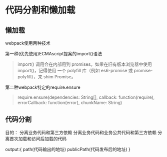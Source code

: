 
# 代码分割和懒加载

## 懒加载

webpack使用两种技术

第一种(优先使用)ECMAscript提案的import()语法

> import() 调用会在内部用到 promises。如果在旧有版本浏览器中使用 import()，记得使用 一个 polyfill 库（例如 es6-promise 或 promise-polyfill），来 shim Promise。

第二种webpack特定的require.ensure

> require.ensure(dependencies: String[], callback: function(require), errorCallback: function(error), chunkName: String)


## 代码分割

目的：
分离业务代码和第三方依赖
分离业务代码和业务公共代码和第三方依赖
分离首次加载和访问后加载的代码




output:{
    path(代码输出的地址)
    publicPath(代码发布后的地址)
}
